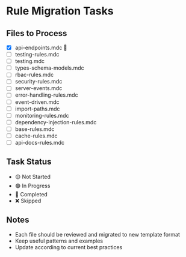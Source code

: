 # Rule Migration Tasks

## Files to Process
- [x] api-endpoints.mdc 🔵
- [ ] testing-rules.mdc
- [ ] testing.mdc
- [ ] types-schema-models.mdc
- [ ] rbac-rules.mdc
- [ ] security-rules.mdc
- [ ] server-events.mdc
- [ ] error-handling-rules.mdc
- [ ] event-driven.mdc
- [ ] import-paths.mdc
- [ ] monitoring-rules.mdc
- [ ] dependency-injection-rules.mdc
- [ ] base-rules.mdc
- [ ] cache-rules.mdc
- [ ] api-docs-rules.mdc

## Task Status
- 🟡 Not Started
- 🟢 In Progress
- 🔵 Completed
- ❌ Skipped

## Notes
- Each file should be reviewed and migrated to new template format
- Keep useful patterns and examples
- Update according to current best practices 